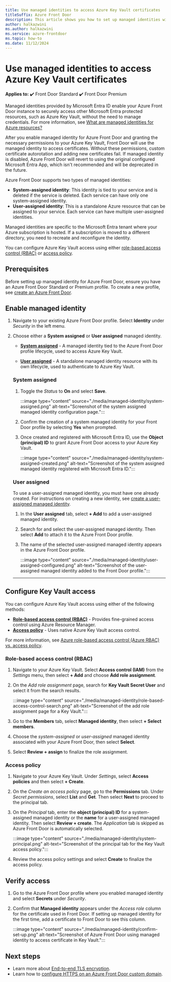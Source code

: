 ```yaml
---
title: Use managed identities to access Azure Key Vault certificates
titleSuffix: Azure Front Door
description: This article shows you how to set up managed identities with Azure Front Door to access certificates in an Azure Key Vault.
author: halkazwini
ms.author: halkazwini
ms.service: azure-frontdoor
ms.topic: how-to
ms.date: 11/12/2024
---
```


# Use managed identities to access Azure Key Vault certificates

**Applies to:** :heavy_check_mark: Front Door Standard :heavy_check_mark: Front Door Premium

Managed identities provided by Microsoft Entra ID enable your Azure Front Door instance to securely access other Microsoft Entra protected resources, such as Azure Key Vault, without the need to manage credentials. For more information, see [What are managed identities for Azure resources?](../active-directory/managed-identities-azure-resources/overview.md)

After you enable managed identity for Azure Front Door and granting the necessary permissions to your Azure Key Vault, Front Door will use the managed identity to access certificates. Without these permissions, custom certificate autorotation and adding new certificates fail. If managed identity is disabled, Azure Front Door will revert to using the original configured Microsoft Entra App, which isn't recommended and will be deprecated in the future.

Azure Front Door supports two types of managed identities:

* **System-assigned identity**: This identity is tied to your service and is deleted if the service is deleted. Each service can have only one system-assigned identity.
* **User-assigned identity**: This is a standalone Azure resource that can be assigned to your service. Each service can have multiple user-assigned identities.

Managed identities are specific to the Microsoft Entra tenant where your Azure subscription is hosted. If a subscription is moved to a different directory, you need to recreate and reconfigure the identity.

You can configure Azure Key Vault access using either [role-based access control (RBAC)](#role-based-access-control-rbac) or [access policy](#access-policy).

## Prerequisites

Before setting up managed identity for Azure Front Door, ensure you have an Azure Front Door Standard or Premium profile. To create a new profile, see [create an Azure Front Door](create-front-door-portal.md).

## Enable managed identity

1. Navigate to your existing Azure Front Door profile. Select **Identity** under *Security* in the left menu.

1. Choose either a **System assigned** or **User assigned** managed identity.

    * **[System assigned](#system-assigned)** - A managed identity tied to the Azure Front Door profile lifecycle, used to access Azure Key Vault.
    
    * **[User assigned](#user-assigned)** - A standalone managed identity resource with its own lifecycle, used to authenticate to Azure Key Vault.

    ### System assigned
    
    1. Toggle the *Status* to **On** and select **Save**.
    
        :::image type="content" source="./media/managed-identity/system-assigned.png" alt-text="Screenshot of the system assigned managed identity configuration page.":::
    
    1. Confirm the creation of a system managed identity for your Front Door profile by selecting **Yes** when prompted.
    
    1. Once created and registered with Microsoft Entra ID, use the **Object (principal) ID** to grant Azure Front Door access to your Azure Key Vault.
    
        :::image type="content" source="./media/managed-identity/system-assigned-created.png" alt-text="Screenshot of the system assigned managed identity registered with Microsoft Entra ID.":::
    
    ### User assigned

    To use a user-assigned managed identity, you must have one already created. For instructions on creating a new identity, see [create a user-assigned managed identity](../active-directory/managed-identities-azure-resources/how-manage-user-assigned-managed-identities.md).

    1. In the **User assigned** tab, select **+ Add** to add a user-assigned managed identity.

    1. Search for and select the user-assigned managed identity. Then select **Add** to attach it to the Azure Front Door profile.

    1. The name of the selected user-assigned managed identity appears in the Azure Front Door profile.

        :::image type="content" source="./media/managed-identity/user-assigned-configured.png" alt-text="Screenshot of the user-assigned managed identity added to the Front Door profile.":::

    ---

## Configure Key Vault access

You can configure Azure Key Vault access using either of the following methods:

* **[Role-based access control (RBAC)](#role-based-access-control-rbac)** - Provides fine-grained access control using Azure Resource Manager.
* **[Access policy](#access-policy)** - Uses native Azure Key Vault access control.

For more information, see [Azure role-based access control (Azure RBAC) vs. access policy](/azure/key-vault/general/rbac-access-policy).

### Role-based access control (RBAC)

1. Navigate to your Azure Key Vault. Select **Access control (IAM)** from the *Settings* menu, then select **+ Add** and choose **Add role assignment**.

1. On the *Add role assignment* page, search for **Key Vault Secret User** and select it from the search results.

    :::image type="content" source="./media/managed-identity/role-based-access-control-search.png" alt-text="Screenshot of the add role assignment page for a Key Vault.":::

1. Go to the **Members** tab, select **Managed identity**, then select **+ Select members**.

1. Choose the *system-assigned* or *user-assigned* managed identity associated with your Azure Front Door, then select **Select**.

1. Select **Review + assign** to finalize the role assignment.


### Access policy

1. Navigate to your Azure Key Vault. Under *Settings*, select **Access policies** and then select **+ Create**.

1. On the *Create an access policy* page, go to the **Permissions** tab. Under *Secret permissions*, select **List** and **Get**. Then select **Next** to proceed to the principal tab.

1. On the *Principal* tab, enter the **object (principal) ID** for a system-assigned managed identity or the **name** for a user-assigned managed identity. Then select **Review + create**. The *Application* tab is skipped as Azure Front Door is automatically selected.

    :::image type="content" source="./media/managed-identity/system-principal.png" alt-text="Screenshot of the principal tab for the Key Vault access policy.":::

1. Review the access policy settings and select **Create** to finalize the access policy.


## Verify access

1. Go to the Azure Front Door profile where you enabled managed identity and select **Secrets** under *Security*.

1. Confirm that **Managed identity** appears under the *Access role* column for the certificate used in Front Door. If setting up managed identity for the first time, add a certificate to Front Door to see this column.

    :::image type="content" source="./media/managed-identity/confirm-set-up.png" alt-text="Screenshot of Azure Front Door using managed identity to access certificate in Key Vault.":::

## Next steps

* Learn more about [End-to-end TLS encryption](end-to-end-tls.md).
* Learn how to [configure HTTPS on an Azure Front Door custom domain](standard-premium/how-to-configure-https-custom-domain.md).
